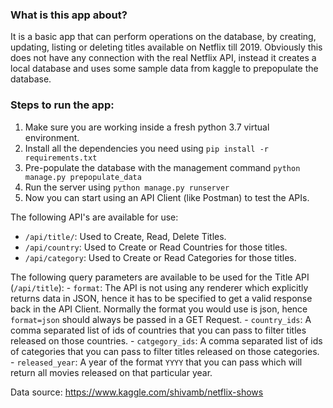 ### What is this app about?
It is a basic app that can perform operations on the database, by creating, updating, listing or deleting titles available on Netflix till 2019.
Obviously this does not have any connection with the real Netflix API, instead it creates a local database and uses some sample data from
kaggle to prepopulate the database.

### Steps to run the app:
1. Make sure you are working inside a fresh python 3.7 virtual environment. 
2. Install all the dependencies you need using `pip install -r requirements.txt`
3. Pre-populate the database with the management command `python manage.py prepopulate_data`
4. Run the server using `python manage.py runserver`
5. Now you can start using an API Client (like Postman) to test the APIs.

The following API's are available for use:
 - `/api/title/`: Used to Create, Read, Delete Titles.
 - `/api/country`: Used to Create or Read Countries for those titles.
 - `/api/category`: Used to Create or Read Categories for those titles.

The following query parameters are available to be used for the Title API (`/api/title`):
    - `format`: The API is not using any renderer which explicitly returns data in JSON, hence it has to be specified
    to get a valid response back in the API Client. Normally the format you would use is json, hence
    `format=json` should always be passed in a GET Request.
    - `country_ids`: A comma separated list of ids of countries that you can pass to filter titles released on those countries.
    - `catgegory_ids`: A comma separated list of ids of categories that you can pass to filter titles released on those categories.
    - `released_year`: A year of the format `YYYY` that you can pass which will return all movies released on that particular year.

Data source: https://www.kaggle.com/shivamb/netflix-shows